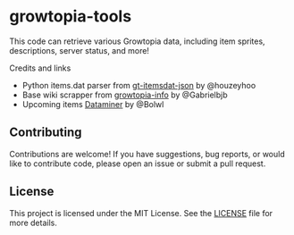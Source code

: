 # growtopia-tools
This code can retrieve various Growtopia data, including item sprites, descriptions, server status, and more!

Credits and links
- Python items.dat parser from [gt-itemsdat-json](https://github.com/houzeyhoo/gt-itemsdat-json) by @houzeyhoo
- Base wiki scrapper from [growtopia-info](https://github.com/Gabrielbjb/growtopia-info) by @Gabrielbjb 
- Upcoming items [Dataminer](https://github.com/Bolwl/Dataminer) by @Bolwl

## Contributing
Contributions are welcome! If you have suggestions, bug reports, or would like to contribute code, please open an issue or submit a pull request.

## License

This project is licensed under the MIT License. See the [LICENSE](LICENSE) file for more details.